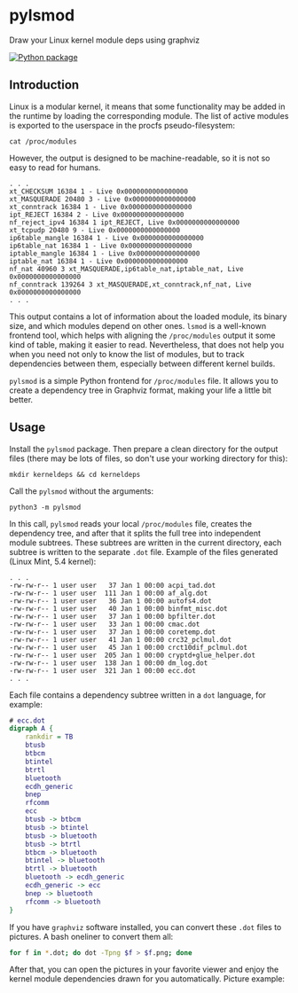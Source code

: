 # pylsmod

Draw your Linux kernel module deps using graphviz

[![Python package](https://github.com/mrmaximuzz/pylsmod/actions/workflows/python-package.yml/badge.svg)](https://github.com/mrmaximuzz/pylsmod/actions/workflows/python-package.yml)

## Introduction

Linux is a modular kernel, it means that some functionality may be added in the
runtime by loading the corresponding module. The list of active modules is
exported to the userspace in the procfs pseudo-filesystem:

```shell
cat /proc/modules
```

However, the output is designed to be machine-readable, so it is not so easy to
read for humans.

```
. . .
xt_CHECKSUM 16384 1 - Live 0x0000000000000000
xt_MASQUERADE 20480 3 - Live 0x0000000000000000
xt_conntrack 16384 1 - Live 0x0000000000000000
ipt_REJECT 16384 2 - Live 0x0000000000000000
nf_reject_ipv4 16384 1 ipt_REJECT, Live 0x0000000000000000
xt_tcpudp 20480 9 - Live 0x0000000000000000
ip6table_mangle 16384 1 - Live 0x0000000000000000
ip6table_nat 16384 1 - Live 0x0000000000000000
iptable_mangle 16384 1 - Live 0x0000000000000000
iptable_nat 16384 1 - Live 0x0000000000000000
nf_nat 40960 3 xt_MASQUERADE,ip6table_nat,iptable_nat, Live 0x0000000000000000
nf_conntrack 139264 3 xt_MASQUERADE,xt_conntrack,nf_nat, Live 0x0000000000000000
. . .
```

This output contains a lot of information about the loaded module, its binary
size, and which modules depend on other ones. `lsmod` is a well-known frontend
tool, which helps with aligning the `/proc/modules` output it some kind of
table, making it easier to read. Nevertheless, that does not help you when you
need not only to know the list of modules, but to track dependencies between
them, especially between different kernel builds.

`pylsmod` is a simple Python frontend for `/proc/modules` file. It allows you to
create a dependency tree in Graphviz format, making your life a little bit
better.

## Usage

Install the `pylsmod` package. Then prepare a clean directory for the output
files (there may be lots of files, so don't use your working directory for
this):

```shell
mkdir kerneldeps && cd kerneldeps
```

Call the `pylsmod` without the arguments:

```shell
python3 -m pylsmod
```

In this call, `pylsmod` reads your local `/proc/modules` file, creates the
dependency tree, and after that it splits the full tree into independent module
subtrees. These subtrees are written in the current directory, each subtree is
written to the separate `.dot` file. Example of the files generated (Linux Mint,
5.4 kernel):

```
. . .
-rw-rw-r-- 1 user user   37 Jan 1 00:00 acpi_tad.dot
-rw-rw-r-- 1 user user  111 Jan 1 00:00 af_alg.dot
-rw-rw-r-- 1 user user   36 Jan 1 00:00 autofs4.dot
-rw-rw-r-- 1 user user   40 Jan 1 00:00 binfmt_misc.dot
-rw-rw-r-- 1 user user   37 Jan 1 00:00 bpfilter.dot
-rw-rw-r-- 1 user user   33 Jan 1 00:00 cmac.dot
-rw-rw-r-- 1 user user   37 Jan 1 00:00 coretemp.dot
-rw-rw-r-- 1 user user   41 Jan 1 00:00 crc32_pclmul.dot
-rw-rw-r-- 1 user user   45 Jan 1 00:00 crct10dif_pclmul.dot
-rw-rw-r-- 1 user user  205 Jan 1 00:00 cryptd+glue_helper.dot
-rw-rw-r-- 1 user user  138 Jan 1 00:00 dm_log.dot
-rw-rw-r-- 1 user user  321 Jan 1 00:00 ecc.dot
. . .
```

Each file contains a dependency subtree written in a `dot` language, for
example:

```dot
# ecc.dot
digraph A {
	rankdir = TB
	btusb
	btbcm
	btintel
	btrtl
	bluetooth
	ecdh_generic
	bnep
	rfcomm
	ecc
	btusb -> btbcm
	btusb -> btintel
	btusb -> bluetooth
	btusb -> btrtl
	btbcm -> bluetooth
	btintel -> bluetooth
	btrtl -> bluetooth
	bluetooth -> ecdh_generic
	ecdh_generic -> ecc
	bnep -> bluetooth
	rfcomm -> bluetooth
}
```

If you have `graphviz` software installed, you can convert these `.dot` files to
pictures. A bash oneliner to convert them all:

```bash
for f in *.dot; do dot -Tpng $f > $f.png; done
```

After that, you can open the pictures in your favorite viewer and enjoy the
kernel module dependencies drawn for you automatically. Picture example:



